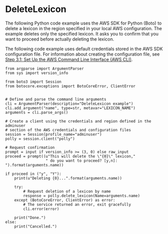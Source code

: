 # DeleteLexicon<a name="DeleteLexiconPython"></a>

The following Python code example uses the AWS SDK for Python \(Boto\) to delete a lexicon in the region specified in your local AWS configuration\. The example deletes only the specified lexicon\. It asks you to confirm that you want to proceed before actually deleting the lexicon\.

The following code example uses default credentials stored in the AWS SDK configuration file\. For information about creating the configuration file, see [Step 3\.1: Set Up the AWS Command Line Interface \(AWS CLI\)](setup-aws-cli.md)\. 

```
from argparse import ArgumentParser
from sys import version_info

from boto3 import Session
from botocore.exceptions import BotoCoreError, ClientError


# Define and parse the command line arguments
cli = ArgumentParser(description="DeleteLexicon example")
cli.add_argument("name", type=str, metavar="LEXICON_NAME")
arguments = cli.parse_args()

# Create a client using the credentials and region defined in the adminuser
# section of the AWS credentials and configuration files
session = Session(profile_name="adminuser")
polly = session.client("polly")

# Request confirmation
prompt = input if version_info >= (3, 0) else raw_input
proceed = prompt((u"This will delete the \"{0}\" lexicon,"
                  " do you want to proceed? [y,n]: ").format(arguments.name))

if proceed in ("y", "Y"):
    print(u"Deleting {0}...".format(arguments.name))

    try:
        # Request deletion of a lexicon by name
        response = polly.delete_lexicon(Name=arguments.name)
    except (BotoCoreError, ClientError) as error:
        # The service returned an error, exit gracefully
        cli.error(error)

    print("Done.")
else:
    print("Cancelled.")
```